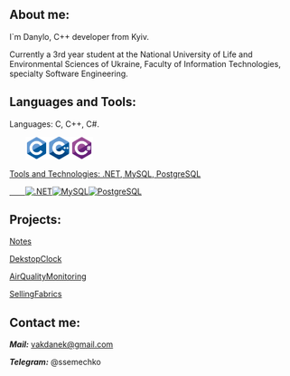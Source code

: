 ## About me:

I`m Danylo, C++ developer from Kyiv.

Сurrently a 3rd year student at the National University of Life and Environmental Sciences of Ukraine, Faculty of Information Technologies, specialty Software Engineering.


## Languages and Tools:

Languages: C, C++, C#.

&nbsp;&nbsp;&nbsp;&nbsp;&nbsp;&nbsp; <a href="https://www.cprogramming.com/" target="_blank" rel="noreferrer"><img src="https://raw.githubusercontent.com/devicons/devicon/master/icons/c/c-original.svg" alt="c" width="40" height="40"/></a><a href="https://www.w3schools.com/cpp/" target="_blank" rel="noreferrer"><img src="https://raw.githubusercontent.com/devicons/devicon/master/icons/cplusplus/cplusplus-original.svg" alt="cplusplus" width="40" height="40"/></a><a href="https://www.w3schools.com/cs/" target="_blank" rel="noreferrer"><img src="https://raw.githubusercontent.com/devicons/devicon/master/icons/csharp/csharp-original.svg" alt="csharp" width="40" height="40"/></a><a href="https://dotnet.microsoft.com/" target="_blank" rel="noreferrer">

Tools and Technologies: .NET, MySQL, PostgreSQL

&nbsp;&nbsp;&nbsp;&nbsp;&nbsp;&nbsp; <a href="https://dotnet.microsoft.com/en-us/" target="_blank" rel="noreferrer"><img src="https://raw.githubusercontent.com/danielcranney/readme-generator/main/public/icons/skills/dot-net-colored.svg" width="36" height="36" alt=".NET"/></a><a href="https://www.mysql.com/" target="_blank" rel="noreferrer"><img src="https://raw.githubusercontent.com/danielcranney/readme-generator/main/public/icons/skills/mysql-colored.svg" width="36" height="36" alt="MySQL" /></a><a href="https://docs.microsoft.com/en-us/cpp/?view=msvc-170" target="_blank" rel="noreferrer"><img src="https://raw.githubusercontent.com/danielcranney/readme-generator/main/public/icons/skills/postgresql-colored.svg" width="36" height="36" alt="PostgreSQL" /></a>


## Projects:
[Notes](https://github.com/Semachko/Notes)

[DekstopClock](https://github.com/Semachko/DekstopClock)

[AirQualityMonitoring](https://github.com/Semachko/AirQualityMonitoring)

[SellingFabrics](https://github.com/Semachko/SellingFabrics)

## Contact me:

***Mail:*** vakdanek@gmail.com

***Telegram:*** @ssemechko
